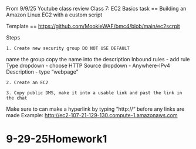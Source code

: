 From 9/9/25 Youtube class review
Class 7: EC2 Basics
task == Building an Amazon Linux EC2 with a custom script

Template == https://github.com/MookieWAF/bmc4/blob/main/ec2scrpit

Steps

	1. Create new security group DO NOT USE DEFAULT
name the group
copy the name into the description
Inbound rules - add rule
Type dropdown - choose HTTP
Source dropdown - Anywhere-IPv4
Description - type “webpage”

	2. Create an EC2 

	3. Copy public DMS, make it into a usable link and past the link in the chat
Make sure to can make a hyperlink by typing “http://“ before any links are made
Example: http://ec2-107-21-129-130.compute-1.amazonaws.com

# 9-29-25Homework1
